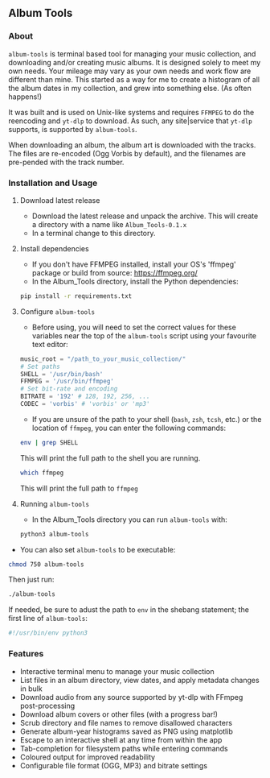 ## Album Tools  

### About  

  `album-tools` is terminal based tool for managing your music collection, and downloading and/or creating music albums. It is designed solely to meet my own needs. Your mileage may vary as your own needs and work flow are different than mine. This started as a way for me to create a histogram of all the album dates in my collection, and grew into something else. (As often happens!)  
  
  It was built and is used on Unix-like systems and requires `FFMPEG` to do the reencoding and `yt-dlp` to download. As such, any site|service that `yt-dlp` supports, is supported by `album-tools`.  
   
  When downloading an album, the album art is downloaded with the tracks. The files are re-encoded (Ogg Vorbis by default), and the filenames are pre-pended with the track number.  

### Installation and Usage

1. Download latest release  
   - Download the latest release and unpack the archive. This will create a directory with a name like `Album_Tools-0.1.x`
   - In a terminal change to this directory.

2. Install dependencies
   - If you don't have FFMPEG installed, install your OS's 'ffmpeg' package or build from source: https://ffmpeg.org/  
   - In the Album_Tools directory, install the Python dependencies:
   ```bash
   pip install -r requirements.txt
   ```  

3. Configure `album-tools`
   - Before using, you will need to set the correct values for these variables near the top of the `album-tools` script using your favourite text editor:  
   ```python
   music_root = "/path_to_your_music_collection/"
   # Set paths
   SHELL = '/usr/bin/bash'
   FFMPEG = '/usr/bin/ffmpeg'
   # Set bit-rate and encoding
   BITRATE = '192' # 128, 192, 256, ...
   CODEC = 'vorbis' # 'vorbis' or 'mp3' 
   ```  
   - If you are unsure of the path to your shell (`bash`, `zsh`, `tcsh`, etc.) or the location of `ffmpeg`,  you can enter the following commands:  

   ```bash
   env | grep SHELL
   ```  
   This will print the full path to the shell you are running.  
  
   ```bash
   which ffmpeg
   ```  
   This will print the full path to `ffmpeg`

4. Running `album-tools`
   - In the Album_Tools directory you can run `album-tools` with:  
   ```bash
   python3 album-tools
   ```  
  
  - You can also set `album-tools` to be executable:  
  ```bash
  chmod 750 album-tools
  ```  
  Then just run:
  ```bash
  ./album-tools
  ```  

  If needed, be sure to adust the path to `env` in the shebang statement; the first line of `album-tools`:
  ```python
  #!/usr/bin/env python3
  ```  

### Features

- Interactive terminal menu to manage your music collection
- List files in an album directory, view dates, and apply metadata changes in bulk
- Download audio from any source supported by yt-dlp with FFmpeg post-processing
- Download album covers or other files (with a progress bar!)
- Scrub directory and file names to remove disallowed characters
- Generate album-year histograms saved as PNG using matplotlib
- Escape to an interactive shell at any time from within the app
- Tab-completion for filesystem paths while entering commands
- Coloured output for improved readability
- Configurable file format (OGG, MP3) and bitrate settings

